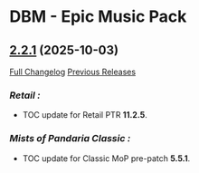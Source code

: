 # DBM - Epic Music Pack

## [2.2.1](https://github.com/ZelionGG/DBM-EpicMusicPack/tree/v2.2.1) (2025-10-03)

[Full Changelog](https://github.com/ZelionGG/DBM-EpicMusicPack/compare/v2.2...v2.2.1) [Previous Releases](https://github.com/ZelionGG/DBM-EpicMusicPack/releases)


### _Retail :_

- TOC update for Retail PTR **11.2.5**.

### _Mists of Pandaria Classic :_

- TOC update for Classic MoP pre-patch **5.5.1**.
